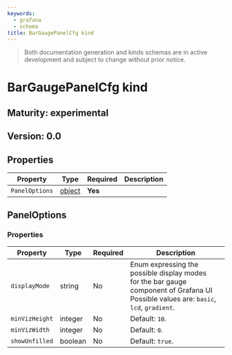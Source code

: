 ```yaml
---
keywords:
  - grafana
  - schema
title: BarGaugePanelCfg kind
---
```

> Both documentation generation and kinds schemas are in active development and subject to change without prior notice.

# BarGaugePanelCfg kind

## Maturity: experimental
## Version: 0.0

## Properties

| Property       | Type                    | Required | Description |
|----------------|-------------------------|----------|-------------|
| `PanelOptions` | [object](#paneloptions) | **Yes**  |             |

## PanelOptions

### Properties

| Property       | Type    | Required | Description                                                                                                                               |
|----------------|---------|----------|-------------------------------------------------------------------------------------------------------------------------------------------|
| `displayMode`  | string  | No       | Enum expressing the possible display modes<br/>for the bar gauge component of Grafana UI Possible values are: `basic`, `lcd`, `gradient`. |
| `minVizHeight` | integer | No       | Default: `10`.                                                                                                                            |
| `minVizWidth`  | integer | No       | Default: `0`.                                                                                                                             |
| `showUnfilled` | boolean | No       | Default: `true`.                                                                                                                          |



